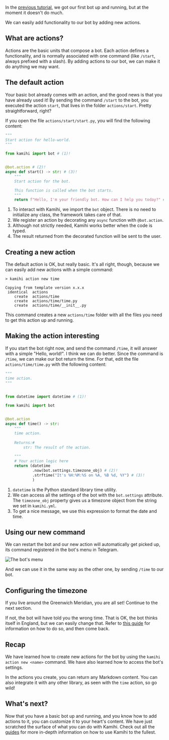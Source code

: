 In the [previous tutorial](your-first-bot.md), we got our first bot up and running, but at the moment it doesn't do much.

We can easily add functionality to our bot by adding new actions.

## What are actions?

Actions are the basic units that compose a bot. Each action defines a functionality, and is normally associated with one command (like `/start`, always prefixed with a slash). By adding actions to our bot, we can make it do anything we may want.

## The default action

Your basic bot already comes with an action, and the good news is that you have already used it! By sending the command `/start` to the bot, you executed the action `start`, that lives in the folder `actions/start`. Pretty straightforward, right?

If you open the file `actions/start/start.py`, you will find the following content:

```python
"""
Start action for hello-world.
"""

from kamihi import bot # (1)!


@bot.action # (2)!
async def start() -> str: # (3)!
    """
    Start action for the bot.

    This function is called when the bot starts.
    """
    return f"Hello, I'm your friendly bot. How can I help you today?" # (4)!

```

1. To interact with Kamihi, we import the `bot` object. There is no need to initialize any class, the framework takes care of that.
2. We register an action by decorating any `async` function with `@bot.action`.
3. Although not strictly needed, Kamihi works better when the code is typed.
4. The result returned from the decorated function will be sent to the user.

## Creating a new action

The default action is OK, but really basic. It's all right, though, because we can easily add new actions with a simple command:

<!-- termynal -->
```shell
> kamihi action new time

Copying from template version x.x.x
 identical  actions
    create  actions/time
    create  actions/time/time.py
    create  actions/time/__init__.py

```

This command creates a new `actions/time` folder with all the files you need to get this action up and running.

## Making the action interesting

If you start the bot right now, and send the command `/time`, it will answer with a simple "Hello, world!". I think we can do better. Since the command is `/time`, we can make our bot return the time. For that, edit the file `actions/time/time.py` with the following content:

```python
"""
time action.
"""


from datetime import datetime # (1)!

from kamihi import bot


@bot.action
async def time() -> str:
    """
    time action.
    
    Returns:#
        str: The result of the action.

    """
    # Your action logic here
    return (datetime
            .now(bot.settings.timezone_obj) # (2)!
            .strftime("It's %H:%M:%S on %A, %B %d, %Y") # (3)!
            )
```

1. `datetime` is the Python standard library time utility.
2. We can access all the settings of the bot with the `bot.settings` attribute. The `timezone_obj` property gives us a timezone object from the string we set in `kamihi.yml`.
3. To get a nice message, we use this expression to format the date and time.

## Using our new command

We can restart the bot and our new action will automatically get picked up, its command registered in the bot's menu in Telegram.

![The bot's menu](../images/tutorials-adding-actions-menu.png)

And we can use it in the same way as the other one, by sending `/time` to our bot.

## Configuring the timezone

If you live around the Greenwich Meridian, you are all set! Continue to the next section. 

If not, the bot will have told you the wrong time. That is OK, the bot thinks itself in England, but we can easily change that. Refer to [this guide](../guides/config/configure-timezone.md) for information on how to do so, and then come back.

## Recap

We have learned how to create new actions for the bot by using the `kamihi action new <name>` command. We have also learned how to access the bot's settings.

In the actions you create, you can return any Markdown content. You can also integrate it with any other library, as seen with the `time` action, so go wild!

## What's next?

Now that you have a basic bot up and running, and you know how to add actions to it, you can customize it to your heart's content. We have just scratched the surface of what you can do with Kamihi. Check out all the [guides](../guides/index.md) for more in-depth information on how to use Kamihi to the fullest.
